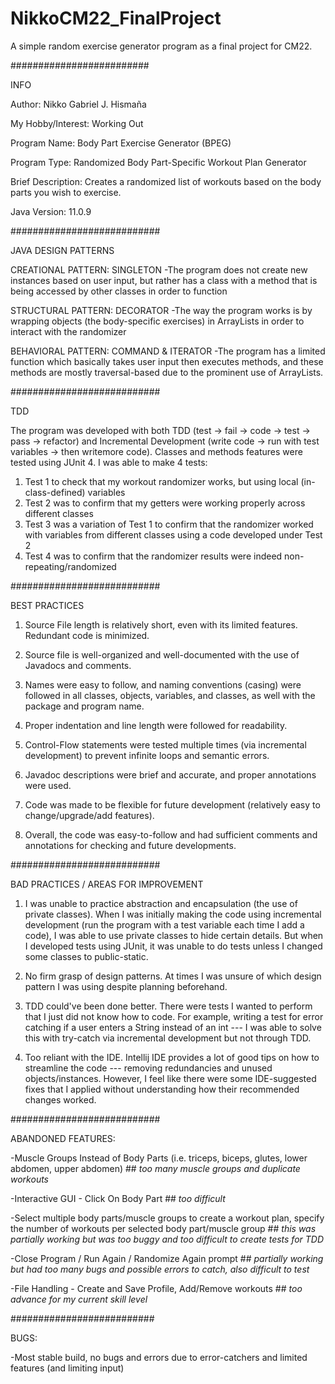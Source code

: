 # NikkoCM22_FinalProject
A simple random exercise generator program as a final project for CM22.

#########################

INFO

Author:             Nikko Gabriel J. Hismaña

My Hobby/Interest:  Working Out

Program Name:       Body Part Exercise Generator (BPEG)

Program Type:       Randomized Body Part-Specific Workout Plan Generator

Brief Description:  Creates a randomized list of workouts based on the body parts you wish to exercise.

Java Version:       11.0.9

###########################

JAVA DESIGN PATTERNS

CREATIONAL PATTERN: SINGLETON
-The program does not create new instances based on user input, but rather has a class with a method that is being accessed by other classes in order to function

STRUCTURAL PATTERN: DECORATOR
-The way the program works is by wrapping objects (the body-specific exercises) in ArrayLists in order to interact with the randomizer

BEHAVIORAL PATTERN: COMMAND & ITERATOR
-The program has a limited function which basically takes user input then executes methods, and these methods are mostly traversal-based due to the prominent use of ArrayLists.

###########################

TDD

The program was developed with both TDD (test -> fail -> code -> test -> pass -> refactor) and Incremental Development (write code ->  run with test variables -> then writemore code). Classes and methods features were tested using JUnit 4. I was able to make 4 tests:
1) Test 1 to check that my workout randomizer works, but using local (in-class-defined) variables
2) Test 2 was to confirm that my getters were working properly across different classes
3) Test 3 was a variation of Test 1 to confirm that the randomizer worked with variables from different classes using a code developed under Test 2
4) Test 4 was to confirm that the randomizer results were indeed non-repeating/randomized

###########################

BEST PRACTICES

1) Source File length is relatively short, even with its limited features. Redundant code is minimized.

2) Source file is well-organized and well-documented with the use of Javadocs and comments.

3) Names were easy to follow, and naming conventions (casing) were followed in all classes, objects, variables, and classes, as well with the package and program name. 

4) Proper indentation and line length were followed for readability.

5) Control-Flow statements were tested multiple times (via incremental development) to prevent infinite loops and semantic errors.

6) Javadoc descriptions were brief and accurate, and proper annotations were used.

7) Code was made to be flexible for future development (relatively easy to change/upgrade/add features).

8) Overall, the code was easy-to-follow and had sufficient comments and annotations for checking and future developments.

###########################

BAD PRACTICES / AREAS FOR IMPROVEMENT

1) I was unable to practice abstraction and encapsulation (the use of private classes). When I was initially making the code using incremental development (run the program with a test variable each time I add a code), I was able to use private classes to hide certain details. But when I developed tests using JUnit, it was unable to do tests unless I changed some classes to public-static.

2) No firm grasp of design patterns. At times I was unsure of which design pattern I was using despite planning beforehand.

3) TDD could've been done better. There were tests I wanted to perform that I just did not know how to code. For example, writing a test for error catching if a user enters a String instead of an int --- I was able to solve this with try-catch via incremental development but not through TDD.

4) Too reliant with the IDE. Intellij IDE provides a lot of good tips on how to streamline the code --- removing redundancies and unused objects/instances. However, I feel like there were some IDE-suggested fixes that I applied without understanding how their recommended changes worked.

###########################

ABANDONED FEATURES:

-Muscle Groups Instead of Body Parts (i.e. triceps, biceps, glutes, lower abdomen, upper abdomen) ##
  *too many muscle groups and duplicate workouts*
  
-Interactive GUI - Click On Body Part ##
  *too difficult*
  
-Select multiple body parts/muscle groups to create a workout plan, specify the number of workouts per selected body part/muscle group ##
  *this was partially working but was too buggy and too difficult to create tests for TDD*
  
-Close Program / Run Again / Randomize Again prompt ##
  *partially working but had too many bugs and possible errors to catch, also difficult to test*
  
-File Handling - Create and Save Profile, Add/Remove workouts ##
  *too advance for my current skill level*
  
 ##########################
 
 BUGS:
 
 -Most stable build, no bugs and errors due to error-catchers and limited features (and limiting input)

